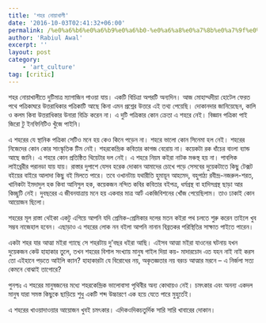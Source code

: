 ```yaml
---
title: 'শহর নোয়াখালী'
date: '2016-10-03T02:41:32+06:00'
permalink: /%e0%a6%b6%e0%a6%b9%e0%a6%b0-%e0%a6%a8%e0%a7%8b%e0%a7%9f%e0%a6%be%e0%a6%96%e0%a6%be%e0%a6%b2%e0%a7%80
author: 'Rabiul Awal'
excerpt: ''
layout: post
category:
    - 'art_culture'
tag: [critic]
---
```

শহর নোয়াখালীতে দুটিমাত্র ম্যাগাজিন পাওয়া যায়। একটি বিচিত্রা অপরটি অন্যদিন। আজ মোহাম্মদীয়া হোটেল ফেরত পথে পত্রিকাঘরে উত্তরাধিকার পত্রিকাটি আছে কিনা এমন প্রশ্নের উত্তরে এই তথ্য পেয়েছি। দোকানদার জানিয়েছেন, কালি ও কলম কিবা উত্তরাধিকার উনারা বিক্রি করেন না। এ দুটি পত্রিকার কোন ক্রেতা এ শহরে নেই। বিজ্ঞান পত্রিকা পাই জিরো টু ইনফিনিটিও খুঁজে পাইনি।

এ শহরের যে স্থানিক পত্রিকা সেটিও মনে হয় কেও কিনে পড়েন না। শহরে ভালো কোন সিনেমা হল নেই। শহরের নিজেদের কোন কোর সাংস্কৃতিক টিম নেই। <span class="text_exposed_show">শহরকেন্দ্রিক কবিতার কাগজ বেরোয় না। কয়েকটা রক ধাঁচের বাংলা ব্যান্ড আছে জানি। এ শহরে কোন প্রতিষ্ঠিত থিয়েটার দল নেই। এ শহরে নিয়ম কইরা নাটক মঞ্চস্থ হয় না। পাবলিক লাইব্রেরীর পরানডা যায় যায়। রাস্তার দুপাশে যেসব হরেক দোকান আমাদের চোখে পড়ে সেসবের দুয়েকটাতে কিছু টেক্সট বইয়ের বাইরে আলাদা কিছু বই মিলতে পারে। তবে ওখানটায় যথারীতি হুমায়ূন আহমেদ, বহুপাঠ্য রবীন্দ্র-নজরুল-শরত, খানিকটা ইমদাদুল হক কিবা আনিসুল হক, কয়েকজন নন্দিত কবির কবিতার বইপত্র, ধর্মগ্রন্থ বা হাদিসগ্রন্থ ছাড়া আর কিচ্ছুটি নেই। দুবছরের এ জীবনযাত্রায় মনে হয় একবার মাত্র আর্ট একজিবিশনের খোঁজ পেয়েছিলাম। তাও ঢাকাই কোন আয়োজন ছিলো।</span>

শহরের মূল রাস্তা থেইকা একটু এগিয়ে আপনি যদি প্রেমিক-প্রেমিকার দলের মতন কইরা পথ চলতে শুরু করেন তাইলে খুব সম্ভব নাজেহাল হবেন। এছাড়াও এ শহরের লোক নন বইলা আপনি নানান বিব্রতকর পরিস্থিতির সাক্ষাত পাইতে পারেন।

একটা শহর যার আত্মা মইরা গ্যাছে সে শহরটায় দু’বছর ধইরা আছি। এইসব আত্মা মইরা যাওনের ঘটনায় যখন দুয়েকজন কেউ হাহাকার তুলে, তখন শহরের বিশাল সংখ্যায় মানুষ গাইল দিয়া কয়- মাদারচোদ এত যহন নাই নাই করস তো এইহানে পড়তে আইলি ক্যান? হাহাকারটা যে বিরোধের নয়, অকৃতজ্ঞতার নয় বরংচ আত্মার মরনে – এ নির্জলা সত্য কেমনে বোঝাই তাগোরে?

পুনশ্চঃ এ শহরের মানুষজনের মধ্যে শহরকেন্দ্রিক ভালোবাসা পৃথিবীর অন্য কোথায়ও নেই। চমৎকার এবং অনন্য একদল মানুষ যারা সমস্ত কিছুকে ছাড়িয়ে শুধু একটি শব্দ উচ্চারণে এক হয়ে যেতে পারে মুহুর্তেই।

এ শহরের খাওয়াদাওয়ার আয়োজন খুবই চমৎকার। এদিকওদিকচতুর্দিক সারি সারি খাবারের দোকান।